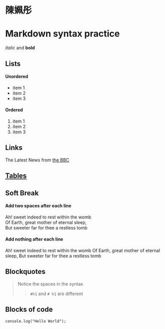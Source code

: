 # 陳姵彤

# Markdown syntax practice

_italic_ and **bold**

## Lists

#### Unordered

- item 1
- item 2
- item 3

#### Ordered

1. item 1
1. item 2
1. item 3

## Links

The Latest News from [the BBC](www.bbc.com/news)

## [Tables](https://www.runoob.com/markdown/md-table.html)

## Soft Break

#### Add two spaces after each line

Ah! sweet indeed to rest within the womb  
 Of Earth, great mother of eternal sleep,  
But sweeter far for thee a restless tomb

#### Add nothing after each line

Ah! sweet indeed to rest within the womb
Of Earth, great mother of eternal sleep,
But sweeter far for thee a restless tomb

## Blockquotes

> Notice the spaces in the syntax
>
> > `#h1` and `# h1` are different

## Blocks of code

```
console.log("Hello World");
```
